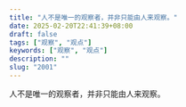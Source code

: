 ```yaml
---
title: "人不是唯一的观察者，并非只能由人来观察。"
date: 2025-02-20T22:41:39+08:00
draft: false
tags: ["观察", "观点"]
keywords: ["观察", "观点"]
description: ""
slug: "2001"
---
```


人不是唯一的观察者，并非只能由人来观察。